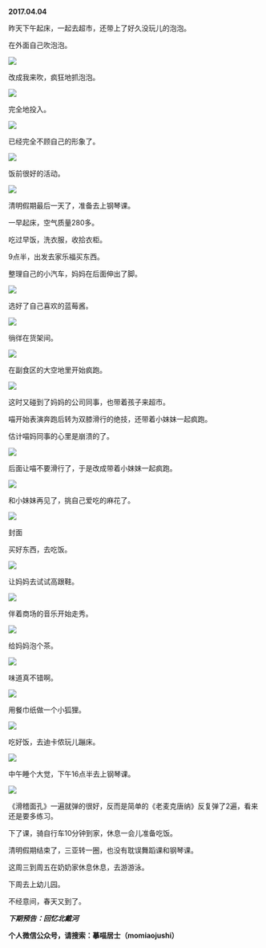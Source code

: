 
          
            
**2017.04.04**

昨天下午起床，一起去超市，还带上了好久没玩儿的泡泡。

在外面自己吹泡泡。




![](img/51001-b8a2a1d722d6bcf3.jpg)




改成我来吹，疯狂地抓泡泡。




![](img/51001-f14173bc30a836fe.jpg)




完全地投入。




![](img/51001-de57bdd3c7604c46.jpg)




已经完全不顾自己的形象了。




![](img/51001-87c7cd08f81a5ad5.jpg)




饭前很好的活动。




![](img/51001-81b8b5c862af3f1d.jpg)




清明假期最后一天了，准备去上钢琴课。

一早起床，空气质量280多。

吃过早饭，洗衣服，收拾衣柜。

9点半，出发去家乐福买东西。

整理自己的小汽车，妈妈在后面伸出了脚。




![](img/51001-b644437ed89e8111.jpg)




选好了自己喜欢的蓝莓酱。




![](img/51001-db260eab44893b24.jpg)




徜徉在货架间。




![](img/51001-6e47982057410b88.jpg)




在副食区的大空地里开始疯跑。




![](img/51001-e8a221213d16f2cd.jpg)




这时又碰到了妈妈的公司同事，也带着孩子来超市。

喵开始表演奔跑后转为双膝滑行的绝技，还带着小妹妹一起疯跑。

估计喵妈同事的心里是崩溃的了。




![](img/51001-a836cde318293055.jpg)




后面让喵不要滑行了，于是改成带着小妹妹一起疯跑。




![](img/51001-c9029b08a1cc86b7.jpg)




和小妹妹再见了，挑自己爱吃的麻花了。




![](img/51001-2a46d969776a89e3.jpg)

封面


买好东西，去吃饭。




![](img/51001-d7010b91d177b899.jpg)




让妈妈去试试高跟鞋。




![](img/51001-49e61a2041db5184.jpg)




伴着商场的音乐开始走秀。




![](img/51001-f18c4156f2bb50d4.jpg)




给妈妈泡个茶。




![](img/51001-5b6d8ddae27d9747.jpg)




味道真不错啊。




![](img/51001-dd71657fc6652776.jpg)




用餐巾纸做一个小狐狸。




![](img/51001-4e8ea65d78a548ce.jpg)




吃好饭，去迪卡侬玩儿蹦床。




![](img/51001-e3f455295d94cb71.jpg)




中午睡个大觉，下午16点半去上钢琴课。




![](img/51001-40d73ce045c4b456.jpg)




《滑稽面孔》一遍就弹的很好，反而是简单的《老麦克唐纳》反复弹了2遍，看来还是要多练习。

下了课，骑自行车10分钟到家，休息一会儿准备吃饭。

清明假期结束了，三亚转一圈，也没有耽误舞蹈课和钢琴课。

这周三到周五在奶奶家休息休息，去游游泳。

下周去上幼儿园。

不经意间，春天又到了。


***下期预告：回忆北戴河***


**个人微信公众号，请搜索：摹喵居士（momiaojushi）**

          
        